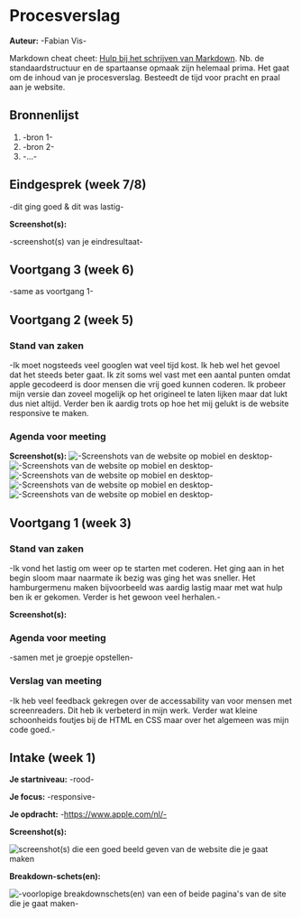 # Procesverslag
**Auteur:** -Fabian Vis-

Markdown cheat cheet: [Hulp bij het schrijven van Markdown](https://github.com/adam-p/markdown-here/wiki/Markdown-Cheatsheet). Nb. de standaardstructuur en de spartaanse opmaak zijn helemaal prima. Het gaat om de inhoud van je procesverslag. Besteedt de tijd voor pracht en praal aan je website.



## Bronnenlijst
1. -bron 1-
2. -bron 2-
3. -...-



## Eindgesprek (week 7/8)

-dit ging goed & dit was lastig-

**Screenshot(s):**

-screenshot(s) van je eindresultaat-



## Voortgang 3 (week 6)

-same as voortgang 1-



## Voortgang 2 (week 5)

### Stand van zaken

-Ik moet nogsteeds veel googlen wat veel tijd kost. Ik heb wel het gevoel dat het steeds
beter gaat. Ik zit soms wel vast met een aantal punten omdat apple gecodeerd is door mensen die
vrij goed kunnen coderen. Ik probeer mijn versie dan zoveel mogelijk op het origineel te laten lijken maar dat lukt dus niet altijd. Verder ben ik aardig trots op hoe het mij gelukt is de website responsive te maken.
### Agenda voor meeting


**Screenshot(s):**
![-Screenshots van de website op mobiel en desktop-](images/screenshot1.png)
![-Screenshots van de website op mobiel en desktop-](images/screenshot2.png)
![-Screenshots van de website op mobiel en desktop-](images/screenshot3.png)
![-Screenshots van de website op mobiel en desktop-](images/screenshot4.png)
![-Screenshots van de website op mobiel en desktop-](images/screenshot5.png)

## Voortgang 1 (week 3)

### Stand van zaken

-Ik vond het lastig om weer op te starten met coderen. Het ging aan in het begin sloom maar naarmate ik bezig was ging het was sneller. Het hamburgermenu maken bijvoorbeeld was aardig lastig maar met wat hulp ben ik er gekomen. Verder is het gewoon veel herhalen.-

**Screenshot(s):**



### Agenda voor meeting

-samen met je groepje opstellen-

### Verslag van meeting

-Ik heb veel feedback gekregen over de accessability van voor mensen met screenreaders.
Dit heb ik verbeterd in mijn werk. Verder wat kleine schoonheids foutjes bij de HTML en CSS maar
over het algemeen was mijn code goed.-



## Intake (week 1)

**Je startniveau:** -rood-

**Je focus:** -responsive-

**Je opdracht:** -https://www.apple.com/nl/-

**Screenshot(s):**

![screenshot(s) die een goed beeld geven van de website die je gaat maken](images/apple.png)

**Breakdown-schets(en):**

![-voorlopige breakdownschets(en) van een of beide pagina's van de site die je gaat maken-](images/breakdownschets.png)
